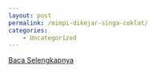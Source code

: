 ```yaml
---
layout: post
permalink: /mimpi-dikejar-singa-coklat/
categories:
    - Uncategorized
---
```


[Baca Selengkapnya](/08)